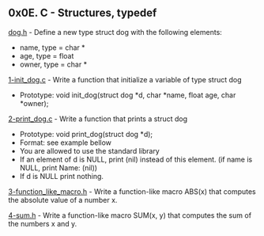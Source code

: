 ## 0x0E. C - Structures, typedef

[dog.h](./dog.h) - Define a new type struct dog with the following elements:

- name, type = char \*
- age, type = float
- owner, type = char \*

[1-init_dog.c](./1-init_dog.c) - Write a function that initialize a variable of type struct dog

- Prototype: void init_dog(struct dog *d, char *name, float age, char \*owner);

[2-print_dog.c](./2-print_dog.c) - Write a function that prints a struct dog

- Prototype: void print_dog(struct dog \*d);
- Format: see example bellow
- You are allowed to use the standard library
- If an element of d is NULL, print (nil) instead of this element. (if name is NULL, print Name: (nil))
- If d is NULL print nothing.

[3-function_like_macro.h](./3-function_like_macro.h) - Write a function-like macro ABS(x) that computes the absolute value of a number x.

[4-sum.h](./4-sum.h) - Write a function-like macro SUM(x, y) that computes the sum of the numbers x and y.
